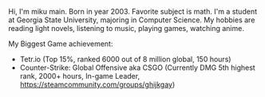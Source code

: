 Hi, I'm miku main.
Born in year 2003.
Favorite subject is math.
I'm a student at Georgia State University, majoring in Computer Science.
My hobbies are reading light novels, listening to music, playing games, watching anime.




My Biggest Game achievement:
- Tetr.io (Top 15%, ranked 6000 out of 8 million global, 150 hours)
- Counter-Strike: Global Offensive aka CSGO (Currently DMG 5th highest rank, 2000+ hours, In-game Leader, https://steamcommunity.com/groups/ghijkgay)



<!---
mikumain/mikumain is a ✨ special ✨ repository because its `README.md` (this file) appears on your GitHub profile.
You can click the Preview link to take a look at your changes.
--->
